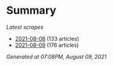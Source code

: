 # Summary
*Latest scrapes*
* [2021-08-08](https://github.com/nuuuwan/news_lk/blob/data/news_lk.2021-08-08.json) (133 articles)
* [2021-08-09](https://github.com/nuuuwan/news_lk/blob/data/news_lk.2021-08-09.json) (176 articles)

*Generated at 07:08PM, August 09, 2021*